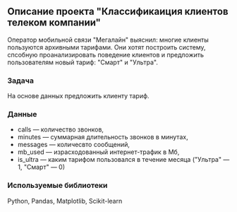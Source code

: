 ## Описание проекта "Классификаиция клиентов телеком компании" 
Оператор мобильной связи "Мегалайн" выяснил: многие клиенты пользуются архивными тарифами. Они хотят построить систему, спсобную проанализировать поведение клиентов и предложить пользователям новый тариф: "Смарт" и "Ультра".

### Задача
На основе данных предложить клиенту тариф.

### Данные
- calls — количество звонков, 
- minutes — суммарная длительность звонков в минутах,
- messages — количесвто сообщений,
- mb_used —	израсходованный интернет-трафик в Мб,
- is_ultra — каким тарифом пользовался в течение месяца ("Ультра" — 1, "Смарт" — 0)

### Используемые библиотеки
Python, Pandas, Matplotlib, Scikit-learn
